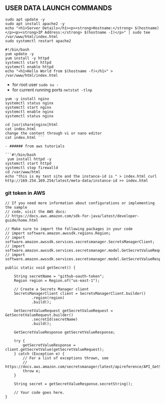 ## USER DATA LAUNCH COMMANDS
```
sudo apt update -y
sudo apt install apache2 -y
echo "<h1>Server Details</h1><p><strong>Hostname:</strong> $(hostname)</p><p><strong>IP Address:</strong> $(hostname -I)</p>" | sudo tee /var/www/html/index.html
sudo systemctl restart apache2
```

```
#!/bin/bash
yum update -y
yum install -y httpd
systemctl start httpd
systemctl enable httpd
echo "<h1>Hello World from $(hostname -f)</h1>" > /var/www/html/index.html
```
- for root user
` sudo su -
`
- for current running ports `netstat -tlnp`

``` sudo su -
yum -y install nginx
systemctl status nginx
systemctl start nginx
systemctl enable nginx
systemctl status nginx

cd |usr|share|nginx|html
cat index.html
change the content through vi or nano editor
cat index.html ```

- ###### from aws tutorials

```#!/bin/bash
 yum install httpd -y 
systemctl start httpd 
systemctl stop firewalld 
cd /var/www/html 
echo "this is my test site and the instance-id is " > index.html curl http://169.254.169.254/latest/meta-data/instance-id >> index.html
```



### git token in AWS 
```// Use this code snippet in your app.
// If you need more information about configurations or implementing the sample
// code, visit the AWS docs:
// https://docs.aws.amazon.com/sdk-for-java/latest/developer-guide/home.html

// Make sure to import the following packages in your code
// import software.amazon.awssdk.regions.Region;
// import software.amazon.awssdk.services.secretsmanager.SecretsManagerClient;
// import software.amazon.awssdk.services.secretsmanager.model.GetSecretValueRequest;
// import software.amazon.awssdk.services.secretsmanager.model.GetSecretValueResponse;	

public static void getSecret() {

    String secretName = "github-oauth-token";
    Region region = Region.of("us-east-1");

    // Create a Secrets Manager client
    SecretsManagerClient client = SecretsManagerClient.builder()
            .region(region)
            .build();

    GetSecretValueRequest getSecretValueRequest = GetSecretValueRequest.builder()
            .secretId(secretName)
            .build();

    GetSecretValueResponse getSecretValueResponse;

    try {
        getSecretValueResponse = client.getSecretValue(getSecretValueRequest);
    } catch (Exception e) {
        // For a list of exceptions thrown, see
        // https://docs.aws.amazon.com/secretsmanager/latest/apireference/API_GetSecretValue.html
        throw e;
    }

    String secret = getSecretValueResponse.secretString();

    // Your code goes here.
}

```